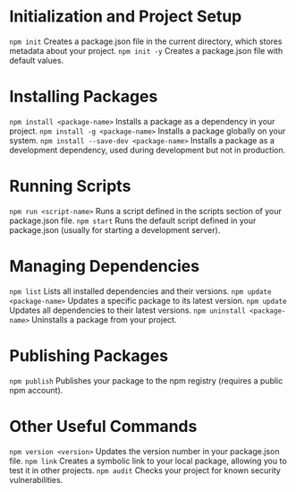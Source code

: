 # Initialization and Project Setup
`npm init`                               Creates a package.json file in the current directory, which stores metadata about your project.
`npm init -y`                            Creates a package.json file with default values.

# Installing Packages
`npm install <package-name>`             Installs a package as a dependency in your project.
`npm install -g <package-name>`          Installs a package globally on your system.
`npm install --save-dev <package-name>`  Installs a package as a development dependency, used during development but not in production.

# Running Scripts
`npm run <script-name>`                  Runs a script defined in the scripts section of your package.json file.
`npm start`                              Runs the default script defined in your package.json (usually for starting a development server).

# Managing Dependencies
`npm list`                               Lists all installed dependencies and their versions.
`npm update <package-name>`              Updates a specific package to its latest version.
`npm update`                             Updates all dependencies to their latest versions.
`npm uninstall <package-name>`           Uninstalls a package from your project.

# Publishing Packages
`npm publish`                            Publishes your package to the npm registry (requires a public npm account).

# Other Useful Commands
`npm version <version>`                  Updates the version number in your package.json file.
`npm link`                               Creates a symbolic link to your local package, allowing you to test it in other projects.
`npm audit`                              Checks your project for known security vulnerabilities.